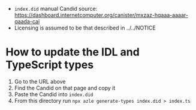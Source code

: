 - `index.did` manual Candid source: https://dashboard.internetcomputer.org/canister/mxzaz-hqaaa-aaaar-qaada-cai
- Licensing is assumed to be that described in ../../NOTICE

# How to update the IDL and TypeScript types

1. Go to the URL above
2. Find the Candid on that page and copy it
3. Paste the Candid into `index.did`
4. From this directory run `npx azle generate-types index.did > index.ts`
